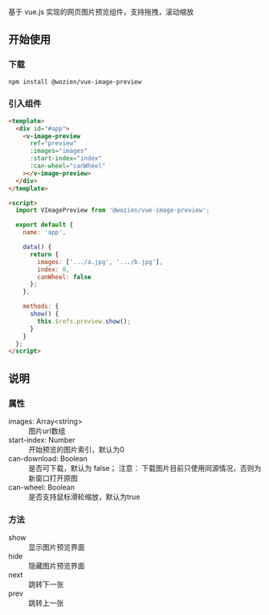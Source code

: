 基于 vue.js 实现的网页图片预览组件，支持拖拽，滚动缩放

## 开始使用

### 下载

```bash
npm install @wozien/vue-image-preview
```

### 引入组件

```html
<template>
  <div id="#app">
    <v-image-preview
      ref="preview"
      :images="images"
      :start-index="index"
      :can-wheel="canWheel"
    ></v-image-preview>
  </div>
</template>

<script>
  import VImagePreview from '@wozien/vue-image-preview';

  export default {
    name: 'app',

    data() {
      return {
        images: ['.../a.jpg', '.../b.jpg'],
        index: 0,
        canWheel: false
      };
    },

    methods: {
      show() {
        this.$refs.preview.show();
      }
    }
  };
</script>
```

## 说明

### 属性

<dl>
  <dt>images: Array&lt;string&gt; </dt>
  <dd>图片url数组</dd>

  <dt>start-index: Number</dt>
  <dd>开始预览的图片索引，默认为0</dd>

  <dt>can-download: Boolean</dt>
  <dd>是否可下载，默认为 false； 注意： 下载图片目前只使用同源情况，否则为新窗口打开原图</dd>

  <dt>can-wheel: Boolean</dt>
  <dd>是否支持鼠标滑轮缩放，默认为true</dd>
</dl>

### 方法

<dl>
  <dt>show</dt>
  <dd>显示图片预览界面</dd>

  <dt>hide</dt>
  <dd>隐藏图片预览界面</dd>

  <dt>next</dt>
  <dd>跳转下一张</dd>

  <dt>prev</dt>
  <dd>跳转上一张</dd> 
</dl>
